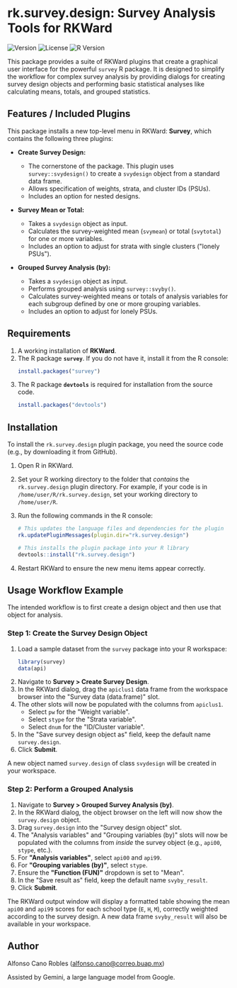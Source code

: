 # rk.survey.design: Survey Analysis Tools for RKWard

![Version](https://img.shields.io/badge/Version-0.5.2-blue.svg)
![License](https://img.shields.io/badge/License-GPL--3-green.svg)
![R Version](https://img.shields.io/badge/R-%3E%3D%203.0.0-lightgrey.svg)

This package provides a suite of RKWard plugins that create a graphical user interface for the powerful `survey` R package. It is designed to simplify the workflow for complex survey analysis by providing dialogs for creating survey design objects and performing basic statistical analyses like calculating means, totals, and grouped statistics.

## Features / Included Plugins

This package installs a new top-level menu in RKWard: **Survey**, which contains the following three plugins:

*   **Create Survey Design:**
    *   The cornerstone of the package. This plugin uses `survey::svydesign()` to create a `svydesign` object from a standard data frame.
    *   Allows specification of weights, strata, and cluster IDs (PSUs).
    *   Includes an option for nested designs.

*   **Survey Mean or Total:**
    *   Takes a `svydesign` object as input.
    *   Calculates the survey-weighted mean (`svymean`) or total (`svytotal`) for one or more variables.
    *   Includes an option to adjust for strata with single clusters ("lonely PSUs").

*   **Grouped Survey Analysis (by):**
    *   Takes a `svydesign` object as input.
    *   Performs grouped analysis using `survey::svyby()`.
    *   Calculates survey-weighted means or totals of analysis variables for each subgroup defined by one or more grouping variables.
    *   Includes an option to adjust for lonely PSUs.

## Requirements

1.  A working installation of **RKWard**.
2.  The R package **`survey`**. If you do not have it, install it from the R console:
    ```R
    install.packages("survey")
    ```
3.  The R package **`devtools`** is required for installation from the source code.
    ```R
    install.packages("devtools")
    ```

## Installation

To install the `rk.survey.design` plugin package, you need the source code (e.g., by downloading it from GitHub).

1.  Open R in RKWard.
2.  Set your R working directory to the folder that *contains* the `rk.survey.design` plugin directory. For example, if your code is in `/home/user/R/rk.survey.design`, set your working directory to `/home/user/R`.
3.  Run the following commands in the R console:

    ```R
    # This updates the language files and dependencies for the plugin
    rk.updatePluginMessages(plugin.dir="rk.survey.design")

    # This installs the plugin package into your R library
    devtools::install("rk.survey.design")
    ```
4.  Restart RKWard to ensure the new menu items appear correctly.

## Usage Workflow Example

The intended workflow is to first create a design object and then use that object for analysis.

### Step 1: Create the Survey Design Object

1.  Load a sample dataset from the `survey` package into your R workspace:
    ```R
    library(survey)
    data(api)
    ```
2.  Navigate to **Survey > Create Survey Design**.
3.  In the RKWard dialog, drag the `apiclus1` data frame from the workspace browser into the "Survey data (data.frame)" slot.
4.  The other slots will now be populated with the columns from `apiclus1`.
    *   Select `pw` for the "Weight variable".
    *   Select `stype` for the "Strata variable".
    *   Select `dnum` for the "ID/Cluster variable".
5.  In the "Save survey design object as" field, keep the default name `survey.design`.
6.  Click **Submit**.

A new object named `survey.design` of class `svydesign` will be created in your workspace.

### Step 2: Perform a Grouped Analysis

1.  Navigate to **Survey > Grouped Survey Analysis (by)**.
2.  In the RKWard dialog, the object browser on the left will now show the `survey.design` object.
3.  Drag `survey.design` into the "Survey design object" slot.
4.  The "Analysis variables" and "Grouping variables (by)" slots will now be populated with the columns from *inside* the survey object (e.g., `api00`, `stype`, etc.).
5.  For **"Analysis variables"**, select `api00` and `api99`.
6.  For **"Grouping variables (by)"**, select `stype`.
7.  Ensure the **"Function (FUN)"** dropdown is set to "Mean".
8.  In the "Save result as" field, keep the default name `svyby_result`.
9.  Click **Submit**.

The RKWard output window will display a formatted table showing the mean `api00` and `api99` scores for each school type (`E`, `H`, `M`), correctly weighted according to the survey design. A new data frame `svyby_result` will also be available in your workspace.

## Author

Alfonso Cano Robles (alfonso.cano@correo.buap.mx)

Assisted by Gemini, a large language model from Google.
